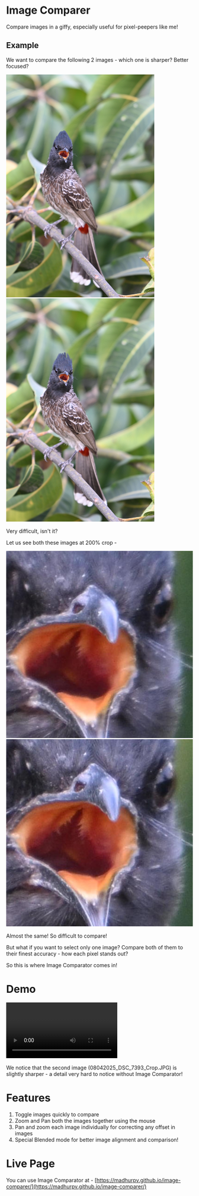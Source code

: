 # Image Comparer

Compare images in a giffy, especially useful for pixel-peepers like me!

## Example

We want to compare the following 2 images - which one is sharper? Better focused?

<img src="readme_files/08042025_DSC_7392.JPG" alt="Image 1" width="400"/>

<img src="readme_files/08042025_DSC_7393.JPG" alt="Image 2" width="400"/>

Very difficult, isn't it?


Let us see both these images at 200% crop - 


<img src="readme_files/08042025_DSC_7392_Crop.JPG" alt="Image 1 200% crop" width="800"/>

<img src="readme_files/08042025_DSC_7393_Crop.JPG" alt="Image 2 200% crop" width="800"/>

Almost the same! So difficult to compare!

But what if you want to select only one image? Compare both of them to their finest accuracy - how each pixel stands out?

So this is where Image Comparator comes in!

# Demo

<video src="https://raw.githubusercontent.com/madhurpv/image-comparer/refs/heads/master/readme_files/DemoVideo.mp4"></video>

We notice that the second image (08042025_DSC_7393_Crop.JPG) is slightly sharper - a detail very hard to notice without Image Comparator!


# Features

1. Toggle images quickly to compare
2. Zoom and Pan both the images together using the mouse
3. Pan and zoom each image individually for correcting any offset in images
4. Special Blended mode for better image alignment and comparison!



# Live Page

You can use Image Comparator at - [https://madhurpv.github.io/image-comparer/](https://madhurpv.github.io/image-comparer/)
